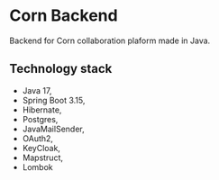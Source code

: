 # Corn Backend

Backend for Corn collaboration plaform made in Java.

## Technology stack

* Java 17,
* Spring Boot 3.15,
* Hibernate,
* Postgres,
* JavaMailSender,
* OAuth2,
* KeyCloak,
* Mapstruct,
* Lombok
